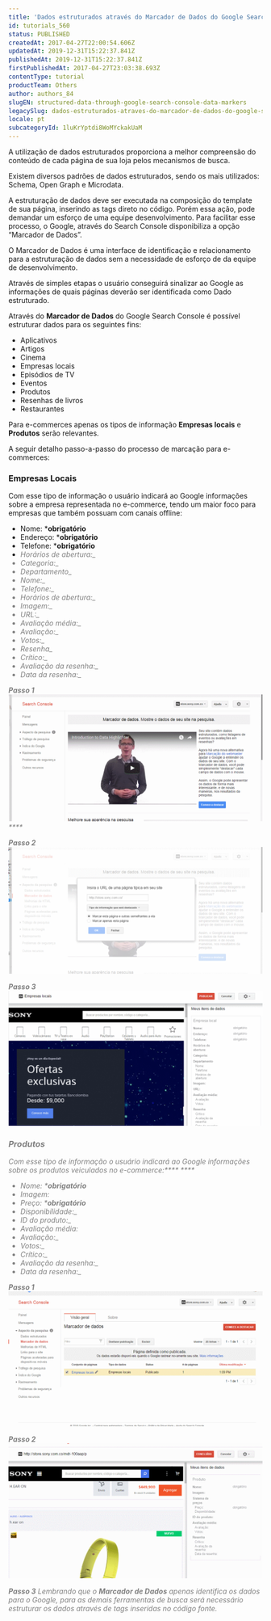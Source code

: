 ```yaml
---
title: 'Dados estruturados através do Marcador de Dados do Google Search Console'
id: tutorials_560
status: PUBLISHED
createdAt: 2017-04-27T22:00:54.606Z
updatedAt: 2019-12-31T15:22:37.841Z
publishedAt: 2019-12-31T15:22:37.841Z
firstPublishedAt: 2017-04-27T23:03:38.693Z
contentType: tutorial
productTeam: Others
author: authors_84
slugEN: structured-data-through-google-search-console-data-markers
legacySlug: dados-estruturados-atraves-do-marcador-de-dados-do-google-search-console
locale: pt
subcategoryId: 1luKrYptdi8WoMYckakUaM
---
```


A utilização de dados estruturados proporciona a melhor compreensão do conteúdo de cada página de sua loja pelos mecanismos de busca.

Existem diversos padrões de dados estruturados, sendo os mais utilizados: Schema, Open Graph e Microdata.

A estruturação de dados deve ser executada na composição do template de sua página, inserindo as tags direto no código. Porém essa ação, pode demandar um esforço de uma equipe desenvolvimento. Para facilitar esse processo, o Google, através do Search Console disponibiliza a opção “Marcador de Dados”.

O Marcador de Dados é uma interface de identificação e relacionamento para a estruturação de dados sem a necessidade de esforço de da equipe de desenvolvimento.

Através de simples etapas o usuário conseguirá sinalizar ao Google as informações de quais páginas deverão ser identificada como Dado estruturado.

Através do **Marcador de Dados** do Google Search Console é possível estruturar dados para os seguintes fins:

- Aplicativos
- Artigos
- Cinema
- Empresas locais
- Episódios de TV
- Eventos
- Produtos
- Resenhas de livros
- Restaurantes

Para e-commerces apenas os tipos de informação **Empresas locais** e **Produtos** serão relevantes.

A seguir detalho passo-a-passo do processo de marcação para e-commerces:

### Empresas Locais

Com esse tipo de informação o usuário indicará ao Google informações sobre a empresa representada no e-commerce, tendo um maior foco para empresas que também possuam com canais offline:

- Nome: ***obrigatório**
- Endereço: ***obrigatório**
- Telefone: ***obrigatório**
- <em style="color: gray">Horários de abertura:_
- <em style="color: gray">Categoria:_
- <em style="color: gray">Departamento_
- <em style="color: gray">Nome:_
- <em style="color: gray">Telefone:_
- <em style="color: gray">Horários de abertura:_
- <em style="color: gray">Imagem:_
- <em style="color: gray">URL:_
- <em style="color: gray">Avaliação média:_
- <em style="color: gray">Avaliação:_
- <em style="color: gray">Votos:_
- <em style="color: gray">Resenha_
- <em style="color: gray">Crítico:_
- <em style="color: gray">Avaliação da resenha:_
- <em style="color: gray">Data da resenha:_

**Passo 1**
![](https://raw.githubusercontent.com/vtexdocs/help-center-content/refs/heads/main/docs/pt/tutorials/projects-&-integrations/integration-with-monitoring-tools/dados-estruturados-atraves-do-marcador-de-dados-do-google-search-console_1.gif)****

**Passo 2**
![](https://raw.githubusercontent.com/vtexdocs/help-center-content/refs/heads/main/docs/pt/tutorials/projects-&-integrations/integration-with-monitoring-tools/dados-estruturados-atraves-do-marcador-de-dados-do-google-search-console_2.gif)

**Passo 3**
![](https://raw.githubusercontent.com/vtexdocs/help-center-content/refs/heads/main/docs/pt/tutorials/projects-&-integrations/integration-with-monitoring-tools/dados-estruturados-atraves-do-marcador-de-dados-do-google-search-console_3.gif)

### Produtos

Com esse tipo de informação o usuário indicará ao Google informações sobre os produtos veiculados no e-commerce:**** ****

- Nome: ***obrigatório**
- _Imagem:_
- Preço: ***obrigatório**
- <em style="color: gray">Disponibilidade:_
- <em style="color: gray">ID do produto:_
- _Avaliação média:_
- <em style="color: gray">Avaliação:_
- <em style="color: gray">Votos:_
- <em style="color: gray">Crítico:_
- <em style="color: gray">Avaliação da resenha:_
- <em style="color: gray">Data da resenha:_

**Passo 1**
![](https://raw.githubusercontent.com/vtexdocs/help-center-content/refs/heads/main/docs/pt/tutorials/projects-&-integrations/integration-with-monitoring-tools/dados-estruturados-atraves-do-marcador-de-dados-do-google-search-console_4.gif)

**Passo 2**
![](https://raw.githubusercontent.com/vtexdocs/help-center-content/refs/heads/main/docs/pt/tutorials/projects-&-integrations/integration-with-monitoring-tools/dados-estruturados-atraves-do-marcador-de-dados-do-google-search-console_5.gif)

**Passo 3**
Lembrando que o **Marcador de Dados** apenas identifica os dados para o Google, para as demais ferramentas de busca será necessário estruturar os dados através de tags inseridas no código fonte.
